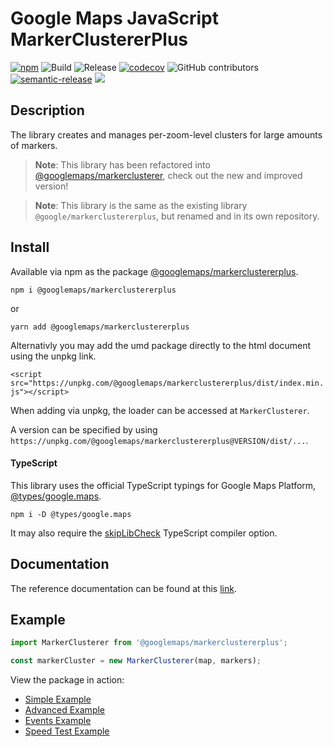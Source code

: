 # Google Maps JavaScript MarkerClustererPlus

[![npm](https://img.shields.io/npm/v/@googlemaps/markerclustererplus)](https://www.npmjs.com/package/@googlemaps/markerclustererplus)
![Build](https://github.com/googlemaps/js-markerclustererplus/workflows/Build/badge.svg)
![Release](https://github.com/googlemaps/js-markerclustererplus/workflows/Release/badge.svg)
[![codecov](https://codecov.io/gh/googlemaps/js-markerclustererplus/branch/main/graph/badge.svg)](https://codecov.io/gh/googlemaps/js-markerclustererplus)
![GitHub contributors](https://img.shields.io/github/contributors/googlemaps/js-markerclustererplus?color=green)
[![semantic-release](https://img.shields.io/badge/%20%20%F0%9F%93%A6%F0%9F%9A%80-semantic--release-e10079.svg)](https://github.com/semantic-release/semantic-release)
[![](https://github.com/jpoehnelt/in-solidarity-bot/raw/main/static//badge-flat.png)](https://github.com/apps/in-solidarity)

## Description

The library creates and manages per-zoom-level clusters for large amounts of markers.

> **Note**: This library has been refactored into [@googlemaps/markerclusterer](https://www.npmjs.com/package/@googlemaps/markerclusterer), check out the new and improved version!

> **Note**: This library is the same as the existing library `@google/markerclustererplus`, but renamed and in its own repository.

## Install

Available via npm as the package [@googlemaps/markerclustererplus](https://www.npmjs.com/package/@googlemaps/markerclustererplus).

`npm i @googlemaps/markerclustererplus`

or

`yarn add @googlemaps/markerclustererplus`

Alternativly you may add the umd package directly to the html document using the unpkg link.

`<script src="https://unpkg.com/@googlemaps/markerclustererplus/dist/index.min.js"></script>`

When adding via unpkg, the loader can be accessed at `MarkerClusterer`.

A version can be specified by using `https://unpkg.com/@googlemaps/markerclustererplus@VERSION/dist/...`.

#### TypeScript

This library uses the official TypeScript typings for Google Maps Platform, [@types/google.maps](https://www.npmjs.com/package/@types/google.maps).

`npm i -D @types/google.maps`

It may also require the [skipLibCheck](https://www.typescriptlang.org/tsconfig#skipLibCheck) TypeScript compiler option.


## Documentation

The reference documentation can be found at this [link](https://googlemaps.github.io/js-markerclustererplus/index.html).


## Example


```js
import MarkerClusterer from '@googlemaps/markerclustererplus';

const markerCluster = new MarkerClusterer(map, markers);
```

View the package in action:

* [Simple Example](https://googlemaps.github.io/js-markerclustererplus/examples/simple_example.html)
* [Advanced Example](https://googlemaps.github.io/js-markerclustererplus/examples/advanced_example.html)
* [Events Example](https://googlemaps.github.io/js-markerclustererplus/examples/events_example.html)
* [Speed Test Example](https://googlemaps.github.io/js-markerclustererplus/examples/speed_test_example.html)
